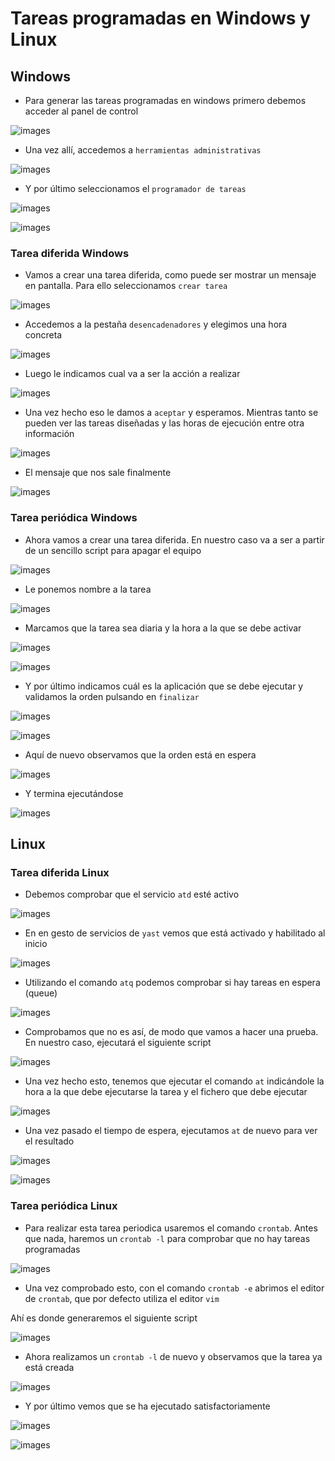 # Tareas programadas en Windows y Linux

## Windows

* Para generar las tareas programadas en windows primero debemos acceder al panel de control

![images](images/000177.png)

* Una vez allí, accedemos a `herramientas administrativas`

![images](images/000178.png)

* Y por último seleccionamos el `programador de tareas`

![images](images/000179.png)

![images](images/000180.png)

### Tarea diferida Windows

* Vamos a crear una tarea diferida, como puede ser mostrar un mensaje en pantalla. Para ello seleccionamos `crear tarea`

![images](images/000181.png)

* Accedemos a la pestaña `desencadenadores` y elegimos una hora concreta

![images](images/000182.png)

* Luego le indicamos cual va a ser la acción a realizar

![images](images/000183.png)

* Una vez hecho eso le damos a `aceptar` y esperamos. Mientras tanto se pueden ver las tareas diseñadas y las horas de ejecución entre otra información

![images](images/000191.png)

* El mensaje que nos sale finalmente

![images](images/000193.png)

### Tarea periódica Windows

* Ahora vamos a crear una tarea diferida. En nuestro caso va a ser a partir de un sencillo script para apagar el equipo

![images](images/Selección_001.png)

* Le ponemos nombre a la tarea

![images](images/Selección_002.png)

* Marcamos que la tarea sea diaria y la hora a la que se debe activar

![images](images/Selección_003.png)

![images](images/Selección_004.png)

* Y por último indicamos cuál es la aplicación que se debe ejecutar y validamos la orden pulsando en `finalizar`

![images](images/Selección_005.png)

![images](images/Selección_006.png)

* Aquí de nuevo observamos que la orden está en espera

![images](images/Selección_007.png)

* Y termina ejecutándose

![images](images/Selección_008.png)

## Linux

### Tarea diferida Linux

* Debemos comprobar que el servicio `atd` esté activo

![images](images/Selección_009.png)

* En en gesto de servicios de `yast` vemos que está activado y habilitado al inicio

![images](images/Selección_010.png)

* Utilizando el comando `atq` podemos comprobar si hay tareas en espera (queue)

![images](images/Selección_011.png)

* Comprobamos que no es así, de modo que vamos a hacer una prueba. En nuestro caso, ejecutará el siguiente script

![images](images/Selección_012.png)

* Una vez hecho esto, tenemos que ejecutar el comando `at` indicándole la hora a la que debe ejecutarse la tarea y el fichero que debe ejecutar

![images](images/Selección_014.png)

* Una vez pasado el tiempo de espera, ejecutamos `at` de nuevo para ver el resultado

![images](images/Selección_015.png)

![images](images/Selección_016.png)

### Tarea periódica Linux

* Para realizar esta tarea periodica usaremos el comando `crontab`. Antes que nada, haremos un `crontab -l` para comprobar que no hay tareas programadas

![images](images/Selección_017.png)

* Una vez comprobado esto, con el comando `crontab -e` abrimos el editor de `crontab`, que por defecto utiliza el editor `vim`

 Ahí es donde generaremos el siguiente script

![images](images/000195.png)

* Ahora realizamos un `crontab -l` de nuevo y observamos que la tarea ya está creada

![images](images/000196.png)

* Y por último vemos que se ha ejecutado satisfactoriamente

![images](images/000197.png)

![images](images/000198.png)
